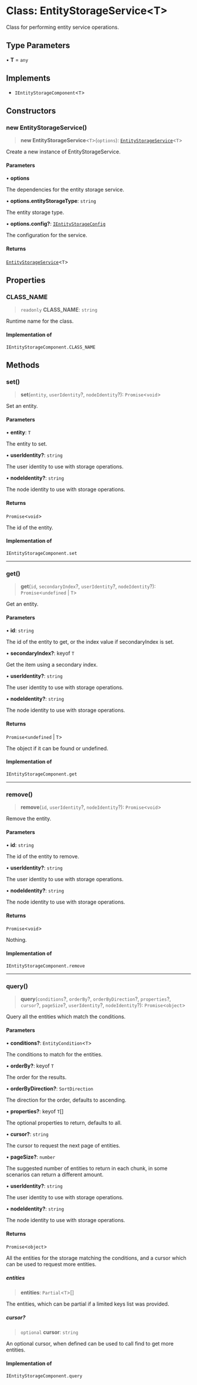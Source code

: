 # Class: EntityStorageService\<T\>

Class for performing entity service operations.

## Type Parameters

• **T** = `any`

## Implements

- `IEntityStorageComponent`\<`T`\>

## Constructors

### new EntityStorageService()

> **new EntityStorageService**\<`T`\>(`options`): [`EntityStorageService`](EntityStorageService.md)\<`T`\>

Create a new instance of EntityStorageService.

#### Parameters

• **options**

The dependencies for the entity storage service.

• **options.entityStorageType**: `string`

The entity storage type.

• **options.config?**: [`IEntityStorageConfig`](../interfaces/IEntityStorageConfig.md)

The configuration for the service.

#### Returns

[`EntityStorageService`](EntityStorageService.md)\<`T`\>

## Properties

### CLASS\_NAME

> `readonly` **CLASS\_NAME**: `string`

Runtime name for the class.

#### Implementation of

`IEntityStorageComponent.CLASS_NAME`

## Methods

### set()

> **set**(`entity`, `userIdentity`?, `nodeIdentity`?): `Promise`\<`void`\>

Set an entity.

#### Parameters

• **entity**: `T`

The entity to set.

• **userIdentity?**: `string`

The user identity to use with storage operations.

• **nodeIdentity?**: `string`

The node identity to use with storage operations.

#### Returns

`Promise`\<`void`\>

The id of the entity.

#### Implementation of

`IEntityStorageComponent.set`

***

### get()

> **get**(`id`, `secondaryIndex`?, `userIdentity`?, `nodeIdentity`?): `Promise`\<`undefined` \| `T`\>

Get an entity.

#### Parameters

• **id**: `string`

The id of the entity to get, or the index value if secondaryIndex is set.

• **secondaryIndex?**: keyof `T`

Get the item using a secondary index.

• **userIdentity?**: `string`

The user identity to use with storage operations.

• **nodeIdentity?**: `string`

The node identity to use with storage operations.

#### Returns

`Promise`\<`undefined` \| `T`\>

The object if it can be found or undefined.

#### Implementation of

`IEntityStorageComponent.get`

***

### remove()

> **remove**(`id`, `userIdentity`?, `nodeIdentity`?): `Promise`\<`void`\>

Remove the entity.

#### Parameters

• **id**: `string`

The id of the entity to remove.

• **userIdentity?**: `string`

The user identity to use with storage operations.

• **nodeIdentity?**: `string`

The node identity to use with storage operations.

#### Returns

`Promise`\<`void`\>

Nothing.

#### Implementation of

`IEntityStorageComponent.remove`

***

### query()

> **query**(`conditions`?, `orderBy`?, `orderByDirection`?, `properties`?, `cursor`?, `pageSize`?, `userIdentity`?, `nodeIdentity`?): `Promise`\<`object`\>

Query all the entities which match the conditions.

#### Parameters

• **conditions?**: `EntityCondition`\<`T`\>

The conditions to match for the entities.

• **orderBy?**: keyof `T`

The order for the results.

• **orderByDirection?**: `SortDirection`

The direction for the order, defaults to ascending.

• **properties?**: keyof `T`[]

The optional properties to return, defaults to all.

• **cursor?**: `string`

The cursor to request the next page of entities.

• **pageSize?**: `number`

The suggested number of entities to return in each chunk, in some scenarios can return a different amount.

• **userIdentity?**: `string`

The user identity to use with storage operations.

• **nodeIdentity?**: `string`

The node identity to use with storage operations.

#### Returns

`Promise`\<`object`\>

All the entities for the storage matching the conditions,
and a cursor which can be used to request more entities.

##### entities

> **entities**: `Partial`\<`T`\>[]

The entities, which can be partial if a limited keys list was provided.

##### cursor?

> `optional` **cursor**: `string`

An optional cursor, when defined can be used to call find to get more entities.

#### Implementation of

`IEntityStorageComponent.query`
